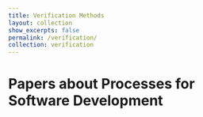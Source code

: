 ```yaml
---
title: Verification Methods
layout: collection
show_excerpts: false
permalink: /verification/
collection: verification
---
```


# Papers about Processes for Software Development
